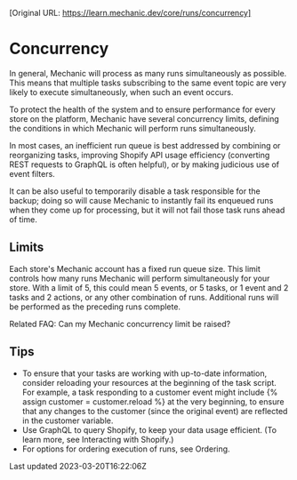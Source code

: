 [Original URL: https://learn.mechanic.dev/core/runs/concurrency]

# Concurrency

In general, Mechanic will process as many runs simultaneously as possible. This means that multiple tasks subscribing to the same event topic are very likely to execute simultaneously, when such an event occurs.

To protect the health of the system and to ensure performance for every store on the platform, Mechanic have several concurrency limits, defining the conditions in which Mechanic will perform runs simultaneously.

In most cases, an inefficient run queue is best addressed by combining or reorganizing tasks, improving Shopify API usage efficiency (converting REST requests to GraphQL is often helpful), or by making judicious use of event filters.

It can be also useful to temporarily disable a task responsible for the backup; doing so will cause Mechanic to instantly fail its enqueued runs when they come up for processing, but it will not fail those task runs ahead of time.

## Limits

Each store's Mechanic account has a fixed run queue size. This limit controls how many runs Mechanic will perform simultaneously for your store. With a limit of 5, this could mean 5 events, or 5 tasks, or 1 event and 2 tasks and 2 actions, or any other combination of runs. Additional runs will be performed as the preceding runs complete.

Related FAQ: Can my Mechanic concurrency limit be raised?

## Tips

- To ensure that your tasks are working with up-to-date information, consider reloading your resources at the beginning of the task script. For example, a task responding to a customer event might include {% assign customer = customer.reload %} at the very beginning, to ensure that any changes to the customer (since the original event) are reflected in the customer variable.
- Use GraphQL to query Shopify, to keep your data usage efficient. (To learn more, see Interacting with Shopify.)
- For options for ordering execution of runs, see Ordering.

Last updated 2023-03-20T16:22:06Z